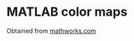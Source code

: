 # MATLAB color maps

Obtained from [mathworks.com](https://se.mathworks.com/help/matlab/ref/colormap.html#buc3wsn-6)
